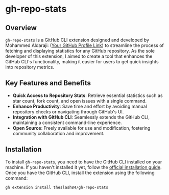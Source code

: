 # gh-repo-stats

## Overview

`gh-repo-stats` is a GitHub CLI extension designed and developed by Mohammed Aldaraji: ([Your GitHub Profile Link](https://github.com/theslash84)) to streamline the process of fetching and displaying statistics for any GitHub repository. As the sole developer of this extension, I aimed to create a tool that enhances the GitHub CLI's functionality, making it easier for users to get quick insights into repository metrics.

## Key Features and Benefits

- **Quick Access to Repository Stats**: Retrieve essential statistics such as star count, fork count, and open issues with a single command.
- **Enhance Productivity**: Save time and effort by avoiding manual repository checks or navigating through GitHub's UI.
- **Integration with GitHub CLI**: Seamlessly extends the GitHub CLI, maintaining a consistent command-line experience.
- **Open Source**: Freely available for use and modification, fostering community collaboration and improvement.

## Installation

To install `gh-repo-stats`, you need to have the GitHub CLI installed on your machine. If you haven't installed it yet, follow the [official installation guide](https://cli.github.com/manual/installation). Once you have the GitHub CLI, install the extension using the following command:

```shell
gh extension install theslash84/gh-repo-stats

